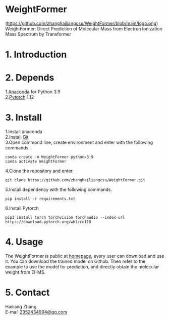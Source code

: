 # WeightFormer
(https://github.com/zhanghailiangcsu/WeightFormer/blob/main/logo.png)
WeightFormer: Direct Prediction of Molecular Mass from Electron lonization Mass Spectrum by Transformer
# 1. Introduction
# 2. Depends
1.[Anaconda](https://www.anaconda.com) for Python 3.9   
2.[Pytorch](https://pytorch.org/) 1.12   
# 3. Install
1.Install anaconda   
2.Install [Git](https://git-scm.com/downloads)  
3.Open commond line, create environment and enter with the following commands.   
```
conda create -n WeightFormer python=3.9  
conda activate WeightFormer  
```
4.Clone the repository and enter.  
```
git clone https://github.com/zhanghailiangcsu/WeightFormer.git
```
5.Install dependency with the following commands.
```
pip install -r requirements.txt
```
6.Install  Pytorch
```
pip3 install torch torchvision torchaudio --index-url https://download.pytorch.org/whl/cu118
```
# 4. Usage
The WeightFormer is public at [homepage](https://github.com/zhanghailiangcsu), every user can download and use it.
You can download the trained model on Github.
Then refer to the example to use the model for prediction, and directly obtain the molecular weight from EI-MS.
# 5. Contact
Hailiang Zhang   
E-mail 2352434994@qq.com
